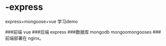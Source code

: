 # -express
express+mongoose+vue   学习demo


###前端   vue
###后端   express
###数据库 mongodb   mongoomongooses
###前端部署在  nginx。
